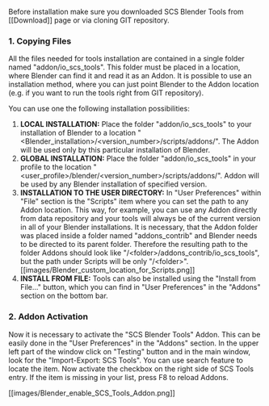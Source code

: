 Before installation make sure you downloaded SCS Blender Tools from [[Download]] page or via cloning GIT repository.

### 1. Copying Files
All the files needed for tools installation are contained in a single folder named "addon/io_scs_tools". This folder must be placed in a location, where Blender can find it and read it as an Addon. It is possible to use an installation method, where you can just point Blender to the Addon location (e.g. if you want to run the tools right from GIT repository).

You can use one the following installation possibilities:

1. **LOCAL INSTALLATION:** Place the folder "addon/io_scs_tools" to your installation of Blender to a location "\<Blender_installation>/\<version_number>/scripts/addons/". The Addon will be used only by this particular installation of Blender.
2. **GLOBAL INSTALLATION:** Place the folder "addon/io_scs_tools" in your profile to the location "\<user_profile>/blender/\<version_number>/scripts/addons/". Addon will be used by any Blender installation of specified version.
3. **INSTALLATION TO THE USER DIRECTORY:** In "User Preferences" within "File" section is the "Scripts" item where you can set the path to any Addon location. This way, for example, you can use any Addon directly from data repository and your tools will always be of the current version in all of your Blender installations. It is necessary, that the Addon folder was placed inside a folder named "addons_contrib" and Blender needs to be directed to its parent folder. Therefore the resulting path to the folder Addons should look like "/\<folder>/addons_contrib/io_scs_tools", but the path under Scripts will be only "/\<folder>".
[[images/Blender_custom_location_for_Scripts.png]]
4. **INSTALL FROM FILE:** Tools can also be installed using the "Install from File..." button, which you can find in "User Preferences" in the "Addons" section on the bottom bar.

### 2. Addon Activation
Now it is necessary to activate the "SCS Blender Tools" Addon. This can be easily done in the "User Preferences" in the "Addons" section. In the upper left part of the window click on "Testing" button and in the main window, look for the "Import-Export: SCS Tools". You can use search feature to locate the item. Now activate the checkbox on the right side of SCS Tools entry. If the item is missing in your list, press F8 to reload Addons.

[[images/Blender_enable_SCS_Tools_Addon.png]]